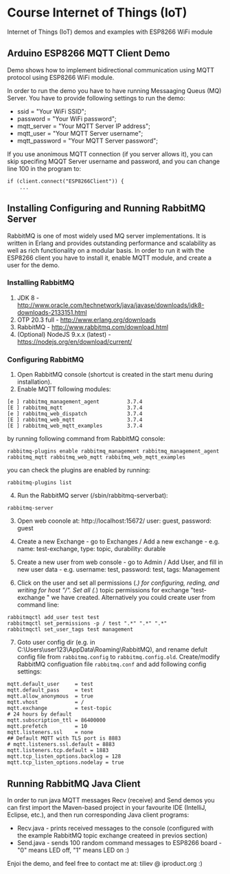 # Course Internet of Things (IoT)
Internet of Things (IoT) demos and examples with ESP8266 WiFi module 

## Arduino ESP8266 MQTT Client Demo
Demo shows how to implement bidirectional communication using MQTT protocol using ESP8266 WiFi module.

In order to run the demo you have to have running Messaaging Queus (MQ) Server.
You have to provide following settings to run the demo:

* ssid = "Your WiFi SSID";
* password = "Your WiFi password";
* mqtt_server = "Your MQTT Server IP address";
* mqtt_user = "Your MQTT Server username";
* mqtt_password = "Your MQTT Server password";

If you use anonimous MQTT connection (if you server allows it), you can skip specifing MQQT Server username and password, and you can change line 100 in the program to:
``` 
if (client.connect("ESP8266Client")) { 
    ...
```

## Installing Configuring and Running RabbitMQ Server
RabbitMQ is one of most widely used MQ server implementations. It is written in Erlang and provides outstanding performance and scalability as well as rich functionality on  a modular basis. In order to run it with the ESP8266 client you have to install it, enable MQTT module, and create a user for the demo.

### Installing RabbitMQ
1. JDK 8 - http://www.oracle.com/technetwork/java/javase/downloads/jdk8-downloads-2133151.html
2. OTP 20.3 full - http://www.erlang.org/downloads
3. RabbitMQ - http://www.rabbitmq.com/download.html
4. (Optional) NodeJS 9.x.x (latest)  - https://nodejs.org/en/download/current/

### Configuring RabbitMQ
1. Open RabbitMQ console (shortcut is created in the start menu during installation).
2. Enable MQTT following  modules:
```
[e ] rabbitmq_management_agent         3.7.4
[E ] rabbitmq_mqtt                     3.7.4
[e ] rabbitmq_web_dispatch             3.7.4
[E ] rabbitmq_web_mqtt                 3.7.4
[E ] rabbitmq_web_mqtt_examples        3.7.4
```
by running following command from RabbitMQ console:
```
rabbitmq-plugins enable rabbitmq_management rabbitmq_management_agent rabbitmq_mqtt rabbitmq_web_mqtt rabbitmq_web_mqtt_examples
```
you can check the plugins are enabled by running:
```
rabbitmq-plugins list
```

4. Run the RabbitMQ server (<install-dir>/sbin/rabbitmq-serverbat):
```
rabbitmq-server
```

3. Open web coonole at: http://localhost:15672/
user: guest, password: guest

4. Create a new Exchange - go to Exchanges / Add a new exchange - e.g. name: test-exchange, type: topic, durability: durable

5. Create a new user from web console - go to Admin / Add User, and fill in new user data - e.g. username: test, password: test, tags: Management

6. Click on the user and set all permissions (.*) for configuring, reding, and writing for host "/". Set all (.*)  topic permissions for exchange "test-exchange " we have created. Alternatively you could create user from command line:
```
rabbitmqctl add_user test test
rabbitmqctl set_permissions -p / test ".*" ".*" ".*"
rabbitmqctl set_user_tags test management
```

7. Goto user config dir (e.g. in C:\Users\user123\AppData\Roaming\RabbitMQ), and rename defult config file from ```rabbitmq.config``` to ```rabbitmq.config.old```.
Create/modify RabbitMQ configuation file ```rabbitmq.conf``` and add following config settings:
```
mqtt.default_user     = test
mqtt.default_pass     = test
mqtt.allow_anonymous  = true
mqtt.vhost            = /
mqtt.exchange         = test-topic
# 24 hours by default
mqtt.subscription_ttl = 86400000
mqtt.prefetch         = 10
mqtt.listeners.ssl    = none
## Default MQTT with TLS port is 8883
# mqtt.listeners.ssl.default = 8883
mqtt.listeners.tcp.default = 1883
mqtt.tcp_listen_options.backlog = 128
mqtt.tcp_listen_options.nodelay = true
```

## Running RabbitMQ Java Client
In order to run java MQTT messages Recv (receive) and Send demos you can first import the Maven-based project in your favourite IDE (IntelliJ, Eclipse, etc.), and then run corresponding Java client programs:
* Recv.java - prints received messages to the console (configured with the example RabbitMQ topic exchange createed in previos section)
* Send.java - sends 100 random command messages to ESP8266 board - "0" means LED off, "1" means LED on :)

Enjoi the demo, and feel free to contact me at: tiliev @ iproduct.org :)


